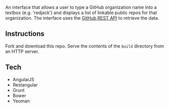 An interface that allows a user to type a GitHub organization name into a textbox (e.g. 'redjack') and displays a list of linkable public repos for that organization. The interface uses the [GitHub REST API](https://developer.github.com/v3/repos/#list-organization-repositories) to retrieve the data. 

Instructions
------------
Fork and download this repo.  Serve the contents of the `build` directory from an HTTP server.

Tech
----
-  AngularJS
-  Restangular
-  Grunt
-  Bower
-  Yeoman